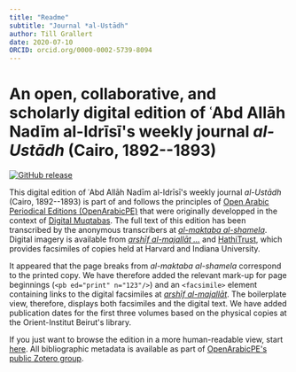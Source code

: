 ```yaml
---
title: "Readme"
subtitle: "Journal *al-Ustādh"
author: Till Grallert
date: 2020-07-10
ORCID: orcid.org/0000-0002-5739-8094
---
```


# An open, collaborative, and scholarly digital edition of ʿAbd Allāh Nadīm al-Idrīsī's weekly journal *al-Ustādh* (Cairo, 1892--1893)

[![GitHub release](https://img.shields.io/github/release/openarabicpe/journal_al-ustadh.svg)](https://github.com/openarabicpe/journal_al-ustadh/releases)
<!-- DOI needs updating once released -->
<!-- [![DOI](https://zenodo.org/badge/52619834.svg)](https://zenodo.org/badge/latestdoi/52619834) -->

This digital edition of ʿAbd Allāh Nadīm al-Idrīsī's weekly journal *al-Ustādh* (Cairo, 1892--1893) is part of and follows the principles of [Open Arabic Periodical Editions (OpenArabicPE)](https://openarabicpe.github.io) that were originally developped in the context of [Digital Muqtabas](https://github.com/tillgrallert/digital-muqtabas). The full text of this edition has been transcribed by the anonymous transcribers at [*al-maktaba al-shamela*](http://shamela.ws/index.php/book/35118). Digital imagery is available from [*arshīf al-majallāt ...*][sakhrit] and [HathiTrust][hathitrust], which provides facsimiles of copies held at Harvard and Indiana University.

It appeared that the page breaks from *al-maktaba al-shamela* correspond to the printed copy. We have therefore added the relevant mark-up for page beginnings (`<pb ed="print" n="123"/>`) and an `<facsimile>` element containing links to the digital facsimiles at [*arshīf al-majallāt*][sakhrit]. The boilerplate view, therefore, displays both facsimiles and the digital text. We have added publication dates for the first three volumes based on the physical copies at the Orient-Institut Beirut's library.

If you just want to browse the edition in a more human-readable view, start [here](https://openarabicpe.github.io/journal_al-ustadh/tei/oclc_1036721166-i_1.TEIP5.xml). All bibliographic metadata is available as part of [OpenArabicPE's public Zotero group](https://www.zotero.org/groups/904125/openarabicpe/items/).

[sakhrit]: http://archive.alsharekh.org/newmagazineYears/106
[hathitrust]: https://catalog.hathitrust.org/Record/000067362